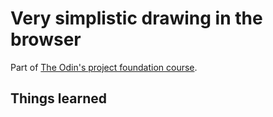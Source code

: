 # Very simplistic drawing in the browser

Part of [The Odin's project foundation course](https://www.theodinproject.com/paths/foundations/courses/foundations/lessons/etch-a-sketch-project).

## Things learned
